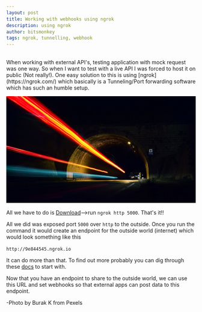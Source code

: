 ```yaml
---
layout: post
title: Working with webhooks using ngrok
description: using ngrok
author: bitsmonkey
tags: ngrok, tunnelling, webhook
---
```


<br/>
When working with external API's, testing application with mock request was one way. So when I want to test with a live API I was forced to host it on public (Not really!). One easy solution to this is using [ngrok](https://ngrok.com/) which basically is a Tunneling/Port forwarding software which has such an humble setup.

![Tunnel](/img/tunnel.jpg)

All we have to do is [Download](https://ngrok.com/download)-->run `ngrok http 5000`. That's it!!

All we did was exposed port `5000` over `http` to the outside. Once you run the command it would create an endpoint for the outside world (internet) which would look something like this

`http://9e844545.ngrok.io`

It can do more than that. To find out more probably you can dig through these [docs](https://ngrok.com/docs) to start with.


Now that you have an endpoint to share to the outside world, we can use this URL and set webhooks so that external apps can post data to this endpoint.

-Photo by Burak K from Pexels
